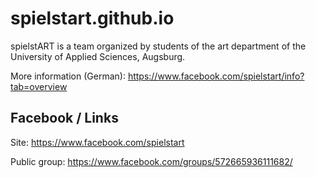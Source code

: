 # spielstart.github.io

spielstART is a team organized by students of the art department of the University of Applied Sciences, Augsburg.

More information (German): https://www.facebook.com/spielstart/info?tab=overview

## Facebook / Links

Site: https://www.facebook.com/spielstart

Public group: https://www.facebook.com/groups/572665936111682/

